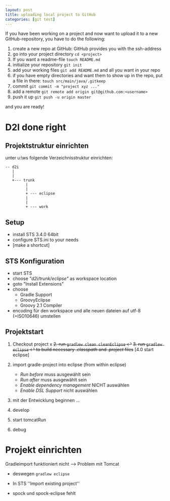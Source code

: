 ```yaml
---
layout: post
title: uploading local project to GitHub
categories: [git test]
---
```



If you have been working on a project and now want to upload it to a new GitHub-repository, you have to do the following:

1. create a new repo at GitHub: GitHub provides you with the ssh-address
1. go into your project directory ```cd <project>```
2. If you want a readme-file ```touch README.md```
3. initialize your repository ```git init```
4. add your working files ```git add README.md``` and all you want in your repo
1. if you have empty directories and want them to show up in the repo, put a file in there: ```touch src/main/java/.gitkeep```
5. commit ```git commit -m "project xyz ..."```
6. add a remote ```git remote add origin git@github.com:<username>```
7. push it up ```git push -u origin master```

and you are ready!

D2I done right
================


Projektstruktur einrichten
----------------------------------------

unter u:\ws folgende Verzeichnisstruktur einrichten:

    -- d2i
       |
       |
       +--- trunk
             |
             |
	         + --- eclipse
	         |
	         |
	         + --- work


Setup
-------
* install STS 3.4.0 64bit
* configure STS.ini to your needs
* [make a shortcut]

STS Konfiguration
----------------------------
* start STS
* choose *"d2i/trunk/eclipse"* as workspace location
* goto "Install Extensions"
* choose 
    * Gradle Support
    * GroovyEclipse
    * Groovy 2.1 Compiler
* encoding für den workspace und alle neuen dateien auf utf-8 (=ISO10646) umstellen 


Projektstart
---------------------
1. Checkout project x
~~2. run `gradlew clean cleanEclipse` &#x21A9;~~
~~3. run `gradlew eclipse` &#x21A9; to build necessary *.classpath* and *.project* files~~
[4.0 start eclipse]
4. import gradle-project into eclipse (from within eclipse)
    * _Run before_ muss ausgewählt sein
    * _Run after_ muss ausgewählt sein
    * _Enable dependency management_ NICHT auswählen
    * _Enable DSL Support_ nicht auswählen

5. mit der Entwicklung beginnen ...



1. develop
1. start tomcatRun
1. debug


Projekt einrichten
====================
Gradleimport funktioniert nicht --> Problem mit Tomcat

* deswegen `gradlew eclipse`
* In STS ''Import existing project''

* spock und spock-eclipse fehlt






